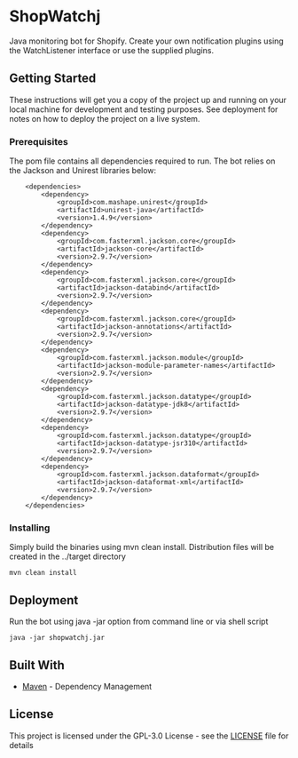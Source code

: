 # ShopWatchj

Java monitoring bot for Shopify.  Create your own notification plugins using the WatchListener interface or use the supplied plugins.

## Getting Started

These instructions will get you a copy of the project up and running on your local machine for development and testing purposes. See deployment for notes on how to deploy the project on a live system.

### Prerequisites

The pom file contains all dependencies required to run.  The bot relies on the Jackson and Unirest libraries below:

```
	<dependencies>
		<dependency>
			<groupId>com.mashape.unirest</groupId>
			<artifactId>unirest-java</artifactId>
			<version>1.4.9</version>
		</dependency>
		<dependency>
			<groupId>com.fasterxml.jackson.core</groupId>
			<artifactId>jackson-core</artifactId>
			<version>2.9.7</version>
		</dependency>
		<dependency>
			<groupId>com.fasterxml.jackson.core</groupId>
			<artifactId>jackson-databind</artifactId>
			<version>2.9.7</version>
		</dependency>
		<dependency>
			<groupId>com.fasterxml.jackson.core</groupId>
			<artifactId>jackson-annotations</artifactId>
			<version>2.9.7</version>
		</dependency>
		<dependency>
			<groupId>com.fasterxml.jackson.module</groupId>
			<artifactId>jackson-module-parameter-names</artifactId>
			<version>2.9.7</version>
		</dependency>
		<dependency>
			<groupId>com.fasterxml.jackson.datatype</groupId>
			<artifactId>jackson-datatype-jdk8</artifactId>
			<version>2.9.7</version>
		</dependency>
		<dependency>
			<groupId>com.fasterxml.jackson.datatype</groupId>
			<artifactId>jackson-datatype-jsr310</artifactId>
			<version>2.9.7</version>
		</dependency>
		<dependency>
			<groupId>com.fasterxml.jackson.dataformat</groupId>
			<artifactId>jackson-dataformat-xml</artifactId>
			<version>2.9.7</version>
		</dependency>
	</dependencies>
```

### Installing

Simply build the binaries using mvn clean install.  Distribution files will be created in the ../target directory

```
mvn clean install
```

## Deployment

Run the bot using java -jar option from command line or via shell script

```
java -jar shopwatchj.jar
```

## Built With

* [Maven](https://maven.apache.org/) - Dependency Management

## License

This project is licensed under the GPL-3.0 License - see the [LICENSE](LICENSE) file for details
